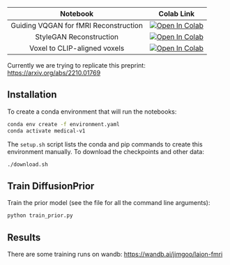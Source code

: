 | Notebook | Colab Link |
| :---: | :---:|
| Guiding VQGAN for fMRI Reconstruction | [![Open In Colab](https://colab.research.google.com/assets/colab-badge.svg)](https://colab.research.google.com/github/LAION-AI/medical/blob/main/fMRI/explore_and_train_vqgan.ipynb)
| StyleGAN Reconstruction | [![Open In Colab](https://colab.research.google.com/assets/colab-badge.svg)](https://colab.research.google.com/github/LAION-AI/medical/blob/main/fMRI/stylegan_recon_colab.ipynb)
| Voxel to CLIP-aligned voxels | [![Open In Colab](https://colab.research.google.com/assets/colab-badge.svg)](https://colab.research.google.com/github/LAION-AI/medical/blob/main/fMRI/Voxel_to_CLIPvoxel.ipynb)

Currently we are trying to replicate this preprint: https://arxiv.org/abs/2210.01769

## Installation

To create a conda environment that will run the notebooks:
```bash
conda env create -f environment.yaml
conda activate medical-v1
```
The `setup.sh` script lists the conda and pip commands to create this environment manually. To download the checkpoints and other data:
```bash
./download.sh
```

## Train DiffusionPrior

Train the prior model (see the file for all the command line arguments):

```bash
python train_prior.py
```

## Results

There are some training runs on wandb: https://wandb.ai/jimgoo/laion-fmri

